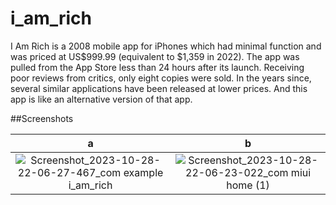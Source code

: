 # i_am_rich

I Am Rich is a 2008 mobile app for iPhones which had minimal function and was priced at US$999.99 (equivalent to $1,359 in 2022). The app was pulled from the App Store less than 24 hours after its launch. Receiving poor reviews from critics, only eight copies were sold. In the years since, several similar applications have been released at lower prices.
And this app is like an alternative version of that app.

##Screenshots

a                          |  b
:-------------------------:|:-------------------------:
![Screenshot_2023-10-28-22-06-27-467_com example i_am_rich](https://github.com/dw2rl/flutter_iamrich/assets/105518343/68528786-c72f-4bee-a040-e0aa862bb592)  |  ![Screenshot_2023-10-28-22-06-23-022_com miui home (1)](https://github.com/dw2rl/flutter_iamrich/assets/105518343/0fbb77e0-05aa-4fbb-aa2e-ef70d719ce4d)
